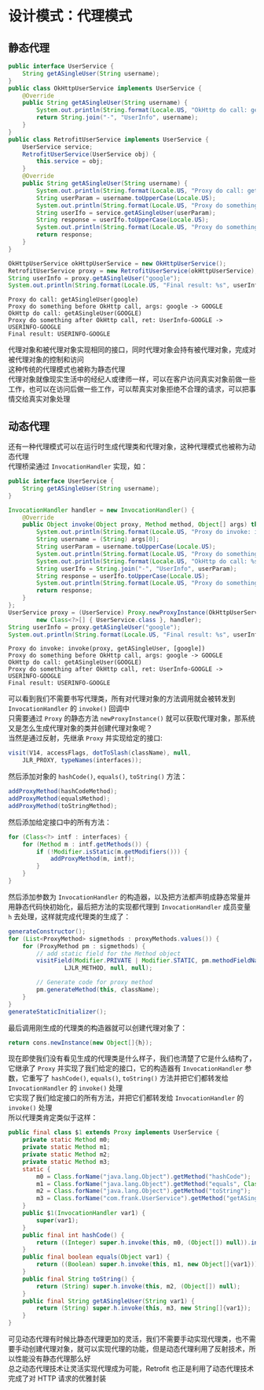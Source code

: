 # 设计模式：代理模式

## 静态代理

```java
public interface UserService {
    String getASingleUser(String username);
}
public class OkHttpUserService implements UserService {
    @Override
    public String getASingleUser(String username) {
        System.out.println(String.format(Locale.US, "OkHttp do call: getASingleUser(%s)", username));
        return String.join("-", "UserInfo", username);
    }
}
public class RetrofitUserService implements UserService {
    UserService service;
    RetrofitUserService(UserService obj) {
        this.service = obj;
    }
    @Override
    public String getASingleUser(String username) {
        System.out.println(String.format(Locale.US, "Proxy do call: getASingleUser(%s)", username));
        String userParam = username.toUpperCase(Locale.US);
        System.out.println(String.format(Locale.US, "Proxy do something before OkHttp call, args: %s -> %s", username, userParam));
        String userIfo = service.getASingleUser(userParam);
        String response = userIfo.toUpperCase(Locale.US);
        System.out.println(String.format(Locale.US, "Proxy do something after OkHttp call, ret: %s -> %s", userIfo, response));
        return response;
    }
}

OkHttpUserService okHttpUserService = new OkHttpUserService();
RetrofitUserService proxy = new RetrofitUserService(okHttpUserService);
String userInfo = proxy.getASingleUser("google");
System.out.println(String.format(Locale.US, "Final result: %s", userInfo));
```

```text
Proxy do call: getASingleUser(google)
Proxy do something before OkHttp call, args: google -> GOOGLE
OkHttp do call: getASingleUser(GOOGLE)
Proxy do something after OkHttp call, ret: UserInfo-GOOGLE -> USERINFO-GOOGLE
Final result: USERINFO-GOOGLE
```

代理对象和被代理对象实现相同的接口，同时代理对象会持有被代理对象，完成对被代理对象的控制和访问  
这种传统的代理模式也被称为静态代理  
代理对象就像现实生活中的经纪人或律师一样，可以在客户访问真实对象前做一些工作，也可以在访问后做一些工作，可以帮真实对象拒绝不合理的请求，可以把事情交给真实对象处理  

## 动态代理

还有一种代理模式可以在运行时生成代理类和代理对象，这种代理模式也被称为动态代理  
代理桥梁通过 `InvocationHandler` 实现，如：  

```java
public interface UserService {
    String getASingleUser(String username);
}

InvocationHandler handler = new InvocationHandler() {
    @Override
    public Object invoke(Object proxy, Method method, Object[] args) throws Throwable {
        System.out.println(String.format(Locale.US, "Proxy do invoke: invoke(proxy, %s, %s)", method.getName(), Arrays.toString(args)));
        String username = (String) args[0];
        String userParam = username.toUpperCase(Locale.US);
        System.out.println(String.format(Locale.US, "Proxy do something before OkHttp call, args: %s -> %s", username, userParam));
        System.out.println(String.format(Locale.US, "OkHttp do call: %s(%s)", method.getName(), userParam));
        String userIfo = String.join("-", "UserInfo", userParam);
        String response = userIfo.toUpperCase(Locale.US);
        System.out.println(String.format(Locale.US, "Proxy do something after OkHttp call, ret: %s -> %s", userIfo, response));
        return response;
    }
};
UserService proxy = (UserService) Proxy.newProxyInstance(OkHttpUserService.class.getClassLoader(),
        new Class<?>[] { UserService.class }, handler);
String userInfo = proxy.getASingleUser("google");
System.out.println(String.format(Locale.US, "Final result: %s", userInfo));
```

```text
Proxy do invoke: invoke(proxy, getASingleUser, [google])
Proxy do something before OkHttp call, args: google -> GOOGLE
OkHttp do call: getASingleUser(GOOGLE)
Proxy do something after OkHttp call, ret: UserInfo-GOOGLE -> USERINFO-GOOGLE
Final result: USERINFO-GOOGLE
```

可以看到我们不需要书写代理类，所有对代理对象的方法调用就会被转发到 `InvocationHandler` 的 `invoke()` 回调中  
只需要通过 `Proxy` 的静态方法 `newProxyInstance()` 就可以获取代理对象，那系统又是怎么生成代理对象的类并创建代理对象呢？  
当然是通过反射，先继承 `Proxy` 并实现给定的接口:  

```java
visit(V14, accessFlags, dotToSlash(className), null,
    JLR_PROXY, typeNames(interfaces));
```

然后添加对象的 `hashCode()`, `equals()`, `toString()` 方法：  

```java
addProxyMethod(hashCodeMethod);
addProxyMethod(equalsMethod);
addProxyMethod(toStringMethod);
```

然后添加给定接口中的所有方法：  

```java
for (Class<?> intf : interfaces) {
    for (Method m : intf.getMethods()) {
        if (!Modifier.isStatic(m.getModifiers())) {
            addProxyMethod(m, intf);
        }
    }
}
```

然后添加参数为 `InvocationHandler` 的构造器，以及把方法都声明成静态常量并用静态代码快初始化，最后把方法的实现都代理到 `InvocationHandler` 成员变量 `h` 去处理，这样就完成代理类的生成了：  

```java
generateConstructor();
for (List<ProxyMethod> sigmethods : proxyMethods.values()) {
    for (ProxyMethod pm : sigmethods) {
        // add static field for the Method object
        visitField(Modifier.PRIVATE | Modifier.STATIC, pm.methodFieldName,
                LJLR_METHOD, null, null);

        // Generate code for proxy method
        pm.generateMethod(this, className);
    }
}
generateStaticInitializer();
```

最后调用刚生成的代理类的构造器就可以创建代理对象了：  

```java
return cons.newInstance(new Object[]{h});
```

现在即使我们没有看见生成的代理类是什么样子，我们也清楚了它是什么结构了，它继承了 `Proxy` 并实现了我们给定的接口，它的构造器有 `InvocationHandler` 参数，它重写了 `hashCode()`, `equals()`, `toString()` 方法并把它们都转发给 `InvocationHandler` 的 `invoke()` 处理  
它实现了我们给定接口的所有方法，并把它们都转发给 `InvocationHandler` 的 `invoke()` 处理  
所以代理类肯定类似于这样：

```java
public final class $1 extends Proxy implements UserService {
    private static Method m0;
    private static Method m1;
    private static Method m2;
    private static Method m3;
    static {
        m0 = Class.forName("java.lang.Object").getMethod("hashCode");
        m1 = Class.forName("java.lang.Object").getMethod("equals", Class.forName("java.lang.Object"));
        m2 = Class.forName("java.lang.Object").getMethod("toString");
        m3 = Class.forName("com.frank.UserService").getMethod("getASingleUser", Class.forName("java.lang.String"));
    }
    public $1(InvocationHandler var1) {
        super(var1);
    }
    public final int hashCode() {
        return ((Integer) super.h.invoke(this, m0, (Object[]) null)).intValue();
    }
    public final boolean equals(Object var1) {
        return ((Boolean) super.h.invoke(this, m1, new Object[]{var1})).booleanValue();
    }
    public final String toString() {
        return (String) super.h.invoke(this, m2, (Object[]) null);
    }
    public final String getASingleUser(String var1) {
        return (String) super.h.invoke(this, m3, new String[]{var1});
    }
}
```

可见动态代理有时候比静态代理更加的灵活，我们不需要手动实现代理类，也不需要手动创建代理对象，就可以实现代理的功能，但是动态代理利用了反射技术，所以性能没有静态代理那么好  
总之动态代理技术让灵活实现代理成为可能，Retrofit 也正是利用了动态代理技术完成了对 HTTP 请求的优雅封装  
